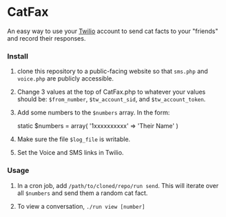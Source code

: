 # CatFax

An easy way to use your [Twilio][1] account to send cat facts to your "friends" and record their responses.

### Install

 1. clone this repository to a public-facing website so that `sms.php` and `voice.php` are publicly accessible.

 1. Change 3 values at the top of CatFax.php to whatever your values should be: `$from_number`, `$tw_account_sid`, and `$tw_account_token`.

 1. Add some numbers to the `$numbers` array. In the form:

    static $numbers = array(
        '1xxxxxxxxxx' => 'Their Name'
    )

 1. Make sure the file `$log_file` is writable.

 1. Set the Voice and SMS links in Twilio.

### Usage

 1. In a cron job, add `/path/to/cloned/repo/run send`. This will iterate over all `$numbers` and send them a random cat fact.

 1. To view a conversation, `./run view [number]`




[1]: http://twilio.com